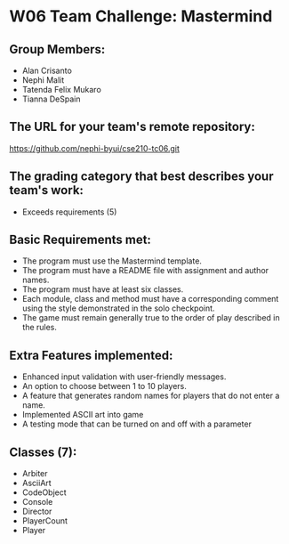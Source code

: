 # W06 Team Challenge: Mastermind

## Group Members:
* Alan Crisanto
* Nephi Malit
* Tatenda Felix Mukaro
* Tianna DeSpain

## The URL for your team's remote repository:
https://github.com/nephi-byui/cse210-tc06.git

## The grading category that best describes your team's work:
* Exceeds requirements (5)

## Basic Requirements met:
* The program must use the Mastermind template.
* The program must have a README file with assignment and author names.
* The program must have at least six classes.
* Each module, class and method must have a corresponding comment using the style demonstrated in the solo checkpoint.
* The game must remain generally true to the order of play described in the rules.

## Extra Features implemented:
* Enhanced input validation with user-friendly messages.
* An option to choose between 1 to 10 players.
* A feature that generates random names for players that do not enter a name.
* Implemented ASCII art into game
* A testing mode that can be turned on and off with a parameter

## Classes (7):
* Arbiter
* AsciiArt
* CodeObject
* Console
* Director
* PlayerCount
* Player